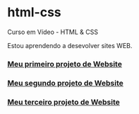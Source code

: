 # html-css
Curso em Vídeo - HTML & CSS

Estou aprendendo a desevolver sites WEB.

<h3><a href="https://arseniomendes.github.io/html-css/Projeto%20Site%20FSNutri/CodWEB/" target="_blank"> Meu primeiro projeto de Website</a><br></h3>
<h3><a href="https://arseniomendes.github.io/html-css/Modulo%2003%20-%20CV/Desafio%20Cordel/" target="_blank"> Meu segundo projeto de Website</a></h3>
<h3><a href="https://arseniomendes.github.io/html-css/CurriculoArs%C3%AAnio/" target="_blank"> Meu terceiro projeto de Website</a></h3>

